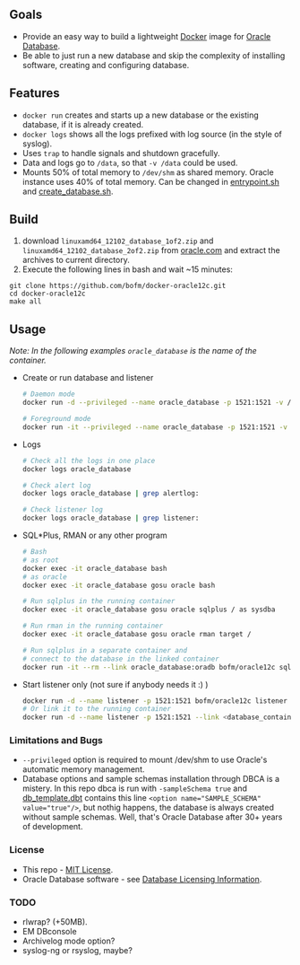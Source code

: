 ## Goals
* Provide an easy way to build a lightweight [Docker](http://www.docker.com/) image for [Oracle Database](http://docs.oracle.com/database/121/index.htm).
* Be able to just run a new database and skip the complexity of installing software, creating and configuring database.

## Features
* `docker run` creates and starts up a new database or the existing database, if it is already created.
* `docker logs` shows all the logs prefixed with log source (in the style of syslog).
* Uses `trap` to handle signals and shutdown gracefully.
* Data and logs go to `/data`, so that `-v /data` could be used.
* Mounts 50% of total memory to `/dev/shm` as shared memory. Oracle instance uses 40% of total memory. Can be changed in [entrypoint.sh](step2/entrypoint.sh) and [create_database.sh](step2/create_database.sh).


## Build
1.  download `linuxamd64_12102_database_1of2.zip` and `linuxamd64_12102_database_2of2.zip` from [oracle.com](http://www.oracle.com/technetwork/database/enterprise-edition/downloads/database12c-linux-download-2240591.html) and extract the archives to current directory.
2. Execute the following lines in bash and wait ~15 minutes:
```shell
git clone https://github.com/bofm/docker-oracle12c.git
cd docker-oracle12c
make all
```

## Usage
*Note: In the following examples `oracle_database` is the name of the container.*

* Create or run database and listener

  ```bash
  # Daemon mode
  docker run -d --privileged --name oracle_database -p 1521:1521 -v /data bofm/oracle12c

  # Foreground mode
  docker run -it --privileged --name oracle_database -p 1521:1521 -v /data bofm/oracle12c
  ```

* Logs

  ```bash
  # Check all the logs in one place
  docker logs oracle_database

  # Check alert log
  docker logs oracle_database | grep alertlog:

  # Check listener log
  docker logs oracle_database | grep listener:
  ```

* SQL*Plus, RMAN or any other program

  ```bash
  # Bash
  # as root
  docker exec -it oracle_database bash
  # as oracle
  docker exec -it oracle_database gosu oracle bash

  # Run sqlplus in the running container
  docker exec -it oracle_database gosu oracle sqlplus / as sysdba

  # Run rman in the running container
  docker exec -it oracle_database gosu oracle rman target /

  # Run sqlplus in a separate container and
  # connect to the database in the linked container
  docker run -it --rm --link oracle_database:oradb bofm/oracle12c sqlplus sys/sys@oradb/ORCL as sysdba
  ```

* Start listener only (not sure if anybody needs it :) )

  ```bash
  docker run -d --name listener -p 1521:1521 bofm/oracle12c listener
  # Or link it to the running container
  docker run -d --name listener -p 1521:1521 --link <database_container> bofm/oracle12c listener
  ```

### Limitations and Bugs
* `--privileged` option is required to mount /dev/shm to use Oracle's automatic memory management.
* Database options and sample schemas installation through DBCA is a mistery. In this repo dbca is run with `-sampleSchema true` and [db_template.dbt](step2/db_template.dbt) contains this line `<option name="SAMPLE_SCHEMA" value="true"/>`, but nothig happens, the database is always created without sample schemas. Well, that's Oracle Database after 30+ years of development.

### License
* This repo - [MIT License](LICENSE).
* Oracle Database software - see [Database Licensing Information](http://docs.oracle.com/database/121/DBLIC/toc.htm).

### TODO
* rlwrap? (+50MB).
* EM DBconsole
* Archivelog mode option?
* syslog-ng or rsyslog, maybe?

